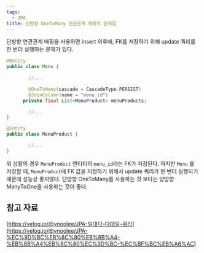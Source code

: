 ```yaml
---
tags:
  - JPA
title: 단방향 OneToMany 연관관계 매핑의 문제점
---
```


단방향 연관관계 매핑을 사용하면 insert 이후에, FK를 저장하기 위해 update 쿼리를 한 번더 실행하는 문제가 있다.

```java
@Entity
public class Menu {
		
		//...

		@OneToMany(cascade = CascadeType.PERSIST)
		@JoinColumn(name = "menu_id")
	  private final List<MenuProduct> menuProducts;

		//...
}

@Entity
public class MenuProduct {

		//...
}
```

위 상황의 경우 `MenuProduct` 엔티티의 `menu_id`라는 FK가 저장된다. 하지만 `Menu` 를 저장할 때, `MenuProduct`에 FK 값을 지정하기 위해서 update 쿼리가 한 번더 실행되기 때문에 성능상 좋지않다. 단방향 OneToMany를 사용하는 것 보다는 양방향 ManyToOne을 사용하는 것이 좋다.

## 참고 자료

[https://velog.io/@ynoolee/JPA-일대다-다대일-쿼리](https://velog.io/@ynoolee/JPA-%EC%9D%BC%EB%8C%80%EB%8B%A4-%EB%8B%A4%EB%8C%80%EC%9D%BC-%EC%BF%BC%EB%A6%AC)
